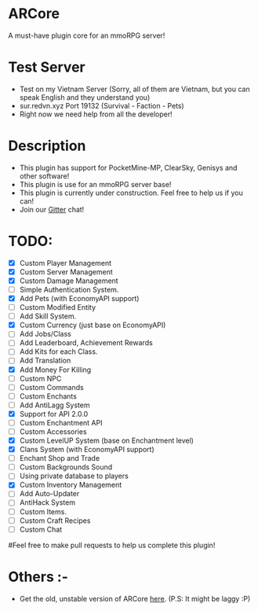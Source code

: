 # ARCore

A must-have plugin core for an mmoRPG server!

# Test Server
- Test on my Vietnam Server (Sorry, all of them are Vietnam, but you can speak English and they understand you)
- sur.redvn.xyz Port 19132 (Survival - Faction - Pets)
- Right now we need help from all the developer!

# Description
- This plugin has support for PocketMine-MP, ClearSky, Genisys and other software!
- This plugin is use for an mmoRPG server base!
- This plugin is currently under construction. Feel free to help us if you can!
- Join our [Gitter](https://gitter.im/neurobinds-project/Lobby?utm_source=share-link&utm_medium=link&utm_campaign=share-link) chat!

# TODO:
- [x] Custom Player Management
- [x] Custom Server Management
- [x] Custom Damage Management
- [ ] Simple Authentication System.
- [x] Add Pets (with EconomyAPI support)
- [ ] Custom Modified Entity
- [ ] Add Skill System.
- [x] Custom Currency (just base on EconomyAPI)
- [ ] Add Jobs/Class
- [ ] Add Leaderboard, Achievement Rewards
- [ ] Add Kits for each Class.
- [ ] Add Translation
- [x] Add Money For Killing
- [ ] Custom NPC
- [ ] Custom Commands
- [ ] Custom Enchants
- [ ] Add AntiLagg System
- [x] Support for API 2.0.0
- [ ] Custom Enchantment API
- [ ] Custom Accessories
- [x] Custom LevelUP System (base on Enchantment level)
- [x] Clans System (with EconomyAPI support)
- [ ] Enchant Shop and Trade
- [ ] Custom Backgrounds Sound
- [ ] Using private database to players
- [x] Custom Inventory Management
- [ ] Add Auto-Updater
- [ ] AntiHack System
- [ ] Custom Items.
- [ ] Custom Craft Recipes
- [ ] Custom Chat

#Feel free to make pull requests to help us complete this plugin!

# Others :-
- Get the old, unstable version of ARCore [here](https://github.com/ArchRPG/ArchCoreSystem/tree/Old-Core). (P.S: It might be laggy :P)
